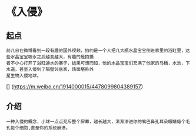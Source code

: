 # 《入侵》

## 起点
```
前几日在微博看到一段有趣的国外视频，拍的是一个人把几大瓶水晶宝宝倒进家里的浴缸里，这些水晶宝宝吸水之后越变越大，有趣的是拍摄
者不小心打开了浴缸通水的塞子，结果可想而知，他的水晶宝宝们充满了他家的马桶，水池，下水道，甚至入侵到了隔壁邻居家，场面堪称外
星生物入侵地球。
```


[]
(https://m.weibo.cn/1914000015/4478099804389157)

## 介绍
```
一种入侵的概念，小球一点点充斥整个屏幕，越长越大，渐渐渗进你的嘴巴鼻孔耳朵眼睛每个毛孔每个细胞,直至你的系统崩溃。
```
